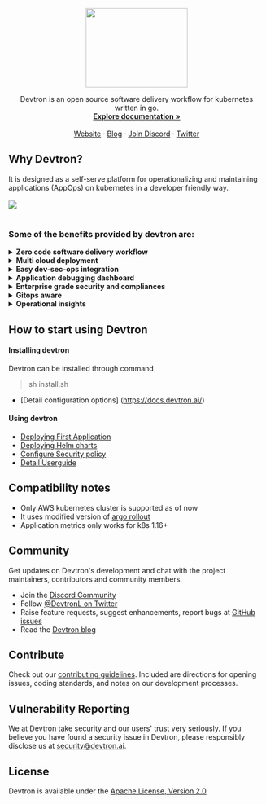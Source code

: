 <p align="center"><img width="200" height="156" src="./assets/logo.png"></p>
<p align="center">Devtron is an open source software delivery workflow for kubernetes written in go.
<br>
<a href="https://docs.devtron.ai/" rel="nofollow"><strong>Explore documentation »</strong></a>
<br>
<br>
<a href="https://devtron.ai/">Website</a>
·
<a href="https://devtron.ai/blog/">Blog</a>
·
<a href="https://discord.gg/72JDKy4">Join Discord</a>
·
<a href="https://twitter.com/DevtronL">Twitter</a>
</p>

## Why Devtron?
It is designed as a self-serve platform for operationalizing and maintaining applications (AppOps) on kubernetes in a developer friendly way. 
<br>
<br>
<img src="./assets/preview.gif">
<br>
<br>
### Some of the benefits  provided by devtron are: 
<details>
<summary> 
 <b> Zero code software delivery workflow </b>
  </summary>
<br>

- Workflow which understands the domain of **kubernetes, testing, CD, SecOps** so that you dont have to write scripts
- Reusable and composable components so that workflows are easy to contruct and reason through
</details>

<details>
<summary> <b> Multi cloud deployment </b></summary>
 <br> 
 
 - Deploy to multiple kubernetes cluster
 - Test on aws cloud 
   > coming soon: support for GCP and microsoft azure  
</details>
<details>
 <summary> <b> Easy dev-sec-ops integration </b> </summary>
<br>
 
- Multi level security policy at global, cluster, environment and application for efficient hierarchical policy management
- Behavior driven security policy
- Define policies and exception for kubernetes resources
- Define policies for events for faster resolution
</details>

<details>
 <summary> <b> Application debugging dashboard </b> </summary>
<br>
 
- One place for all historical kubernetes events 
- Access all manifests securely for e.g. secret obfuscation 
- ***Application metrics*** for cpu, ram, http status code and latency with comparison between new and old 
- ***Advanced logging*** with grep and json search 
- Intelligent ***correlation between events, logs*** for faster triangulation of issue 
- Auto issue identification 
</details>

<details>
<summary> <b>Enterprise grade security and compliances </b></summary>
<br>
 
- Fine grained access control; control who can edit configuration and who can deploy
- Audit log to know who did what and when
- History of all CI and CD events
- Kubernetes events impacting application
- Relevant cloud events and their impact on applications
- Advanced workflow policies like blackout window, branch environment relationship to secure build and deployment pipelines
</details>
<details>
<summary> <b> Gitops aware  </b></summary>
<br>
 
- Gitops exposed through API and UI so that you dont have to interact with git cli
- Gitops backed by postgres for easier analysis
- Enforce finer access control than git

</details>
<details>
<summary> <b>Operational insights  </b></summary>
<br>
 
- Deployment metrics to measure success of agile process. It captures mttr, change failure rate, deployment frequency, deployment size out of the box.
- Audit log to understand the failure causes
- Monitor changes across deployments and revert easily

</details>


## How to start using Devtron

#### Installing devtron


Devtron can be installed through command 

> sh install.sh

- [Detail configuration options] (https://docs.devtron.ai/)



#### Using devtron
  
- [Deploying First Application](https://docs.devtron.ai/user-guide/creating-application)
- [Deploying Helm charts](https://docs.devtron.ai/user-guide/deploy-chart)
- [Configure Security policy](https://docs.devtron.ai/user-guide/security-features)
- [Detail Userguide](https://docs.devtron.ai)



<!--
## Why another Deployment tool? 

**TODO**
-->

## Compatibility notes

- Only AWS kubernetes cluster is supported as of now
- It uses modified version of [argo rollout](https://argoproj.github.io/argo-rollouts/)
- Application metrics only works for k8s 1.16+

## Community

Get updates on Devtron's development and chat with the project maintainers, contributors and community members.

 - Join the [Discord Community](https://discord.gg/72JDKy4) 
 - Follow [@DevtronL on Twitter](https://twitter.com/DevtronL)
 - Raise feature requests, suggest enhancements, report bugs at [GitHub issues](https://github.com/devtron-labs/devtron/issues)
 - Read the [Devtron blog](https://devtron.ai/blog/)


## Contribute

Check out our [contributing guidelines](CONTRIBUTING.md). Included are directions for opening issues, coding standards, and notes on our development processes.

## Vulnerability Reporting

We at Devtron take security and our users' trust very seriously. If you believe you have found a security issue in Devtron, please responsibly disclose us at security@devtron.ai.

## License

Devtron is available under the [Apache License, Version 2.0](LICENSE)

